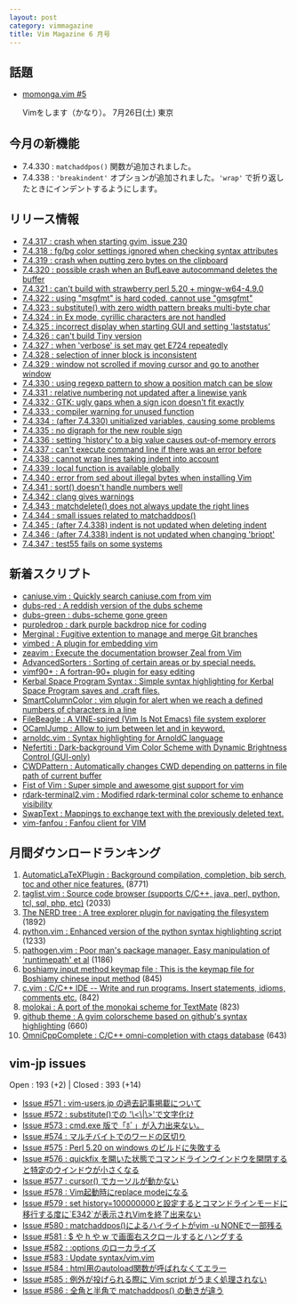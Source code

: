 ```yaml
---
layout: post
category: vimmagazine
title: Vim Magazine 6 月号
---
```


## 話題

- [momonga.vim #5](http://connpass.com/event/7231/)

  Vimをします（かなり）。 7月26日(土) 東京

## 今月の新機能

- 7.4.330 : `matchaddpos()` 関数が追加されました。
- 7.4.338 : `'breakindent'` オプションが追加されました。`'wrap'` で折り返したときにインデントするようにします。

## リリース情報

- [7.4.317 : crash when starting gvim, issue 230](http://code.google.com/p/vim/source/detail?r=8ffcb546d782121dfc9d88c7edc6f62421efce89)
- [7.4.318 : fg/bg color settings ignored when checking syntax attributes](http://code.google.com/p/vim/source/detail?r=5c47dacf397c1c65d2dfc237b3ff395c66ec3d4d)
- [7.4.319 : crash when putting zero bytes on the clipboard](http://code.google.com/p/vim/source/detail?r=a076237d1c3849535681e82946a9041ed5525d7f)
- [7.4.320 : possible crash when an BufLeave autocommand deletes the buffer](http://code.google.com/p/vim/source/detail?r=f7bc601823e5c81e2ca412506a42eff9fd790ace)
- [7.4.321 : can't build with strawberry perl 5.20 + mingw-w64-4.9.0](http://code.google.com/p/vim/source/detail?r=c052937aae8ca5082f308b8ff0712c7eccdd30c8)
- [7.4.322 : using "msgfmt" is hard coded, cannot use "gmsgfmt"](http://code.google.com/p/vim/source/detail?r=fd96c55d683d76ece4ba01490d9796c13c988cdc)
- [7.4.323 : substitute() with zero width pattern breaks multi-byte char](http://code.google.com/p/vim/source/detail?r=238f5027830cad22e17a970483af9b160869cdf3)
- [7.4.324 : in Ex mode, cyrillic characters are not handled](http://code.google.com/p/vim/source/detail?r=c476e0ac8b406693c3877baffa0e97ff25e59b06)
- [7.4.325 : incorrect display when starting GUI and setting 'laststatus'](http://code.google.com/p/vim/source/detail?r=1f288d2475488c3f44c7248e99019e2612580716)
- [7.4.326 : can't build Tiny version](http://code.google.com/p/vim/source/detail?r=1dbcb23ae7a8b68ddbc28b4feb794c4c1db12395)
- [7.4.327 : when 'verbose' is set may get E724 repeatedly](http://code.google.com/p/vim/source/detail?r=99d8f2d72dcd4b850de81998cc9b1120c8165762)
- [7.4.328 : selection of inner block is inconsistent](http://code.google.com/p/vim/source/detail?r=01d9ffdd6e6ffb39faf946e13ec63bd7dc31e162)
- [7.4.329 : window not scrolled if moving cursor and go to another window](http://code.google.com/p/vim/source/detail?r=018df65085f8990c1407442f8c783d4cee72a479)
- [7.4.330 : using regexp pattern to show a position match can be slow](http://code.google.com/p/vim/source/detail?r=f9fa2e506b9f07549cd91074835c5c553db7b3a7)
- [7.4.331 : relative numbering not updated after a linewise yank](http://code.google.com/p/vim/source/detail?r=6d984caa0409fd284722c44cb09a0a2b5360bd4f)
- [7.4.332 : GTK: ugly gaps when a sign icon doesn't fit exactly](http://code.google.com/p/vim/source/detail?r=8fed02d53b45848b0fff60de13d06858963cfb17)
- [7.4.333 : compiler warning for unused function](http://code.google.com/p/vim/source/detail?r=8ae50e3ef8bf733c0869c01b5132d02feffc0955)
- [7.4.334 : (after 7.4.330) unitialized variables, causing some problems](http://code.google.com/p/vim/source/detail?r=03d260a8ea0c0c67f424c387dbe2af5754e5e589)
- [7.4.335 : no digraph for the new rouble sign](http://code.google.com/p/vim/source/detail?r=8ad2ecd116021ad5c945426e8bb80d741392b780)
- [7.4.336 : setting 'history' to a big value causes out-of-memory errors](http://code.google.com/p/vim/source/detail?r=a42ba1e5099290a86cac1a9ac490c49e82e4c2cf)
- [7.4.337 : can't execute command line if there was an error before](http://code.google.com/p/vim/source/detail?r=0206ac84ff5fdce6d893c470e0909d2aed547a24)
- [7.4.338 : cannot wrap lines taking indent into account](http://code.google.com/p/vim/source/detail?r=ef83b423ebf7de11c1063c795dd2186a9b59b90f)
- [7.4.339 : local function is available globally](http://code.google.com/p/vim/source/detail?r=fd7110d0c3bf4fea3cfa3d16da6c2a945d327c27)
- [7.4.340 : error from sed about illegal bytes when installing Vim](http://code.google.com/p/vim/source/detail?r=03f95f5e311b84653df70fb3c08a9d92cf21b8f0)
- [7.4.341 : sort() doesn't handle numbers well](http://code.google.com/p/vim/source/detail?r=adc4a84f72eb44dae657af713922a6e2c1f64ae3)
- [7.4.342 : clang gives warnings](http://code.google.com/p/vim/source/detail?r=8dcc6f142460b2d5eee119a174d441d46d95cd99)
- [7.4.343 : matchdelete() does not always update the right lines](http://code.google.com/p/vim/source/detail?r=539ce56d8f35fe2deb5c4f57335e1adf97ae4e74)
- [7.4.344 : small issues related to matchaddpos()](http://code.google.com/p/vim/source/detail?r=ce284c205558d103326a4c3f22f181774690b3eb)
- [7.4.345 : (after 7.4.338) indent is not updated when deleting indent](http://code.google.com/p/vim/source/detail?r=ea2c5dfee1b04d216ebf992c5f46ecbdfee2854a)
- [7.4.346 : (after 7.4.338) indent is not updated when changing 'briopt'](http://code.google.com/p/vim/source/detail?r=3248c6e40aee01a7254d111dd846c6ec7889a804)
- [7.4.347 : test55 fails on some systems](http://code.google.com/p/vim/source/detail?r=a162d41f10e1c3c8673d86d8b0c58fdaf1bddeaf)

## 新着スクリプト

- [caniuse.vim : Quickly search caniuse.com from vim](http://www.vim.org/scripts/script.php?script_id=4951)
- [dubs-red : A reddish version of the dubs scheme](http://www.vim.org/scripts/script.php?script_id=4952)
- [dubs-green : dubs-scheme gone green](http://www.vim.org/scripts/script.php?script_id=4953)
- [purpledrop : dark purple backdrop nice for coding](http://www.vim.org/scripts/script.php?script_id=4954)
- [Merginal : Fugitive extention to manage and merge Git branches](http://www.vim.org/scripts/script.php?script_id=4955)
- [vimbed : A plugin for embedding vim](http://www.vim.org/scripts/script.php?script_id=4956)
- [zeavim : Execute the documentation browser Zeal from Vim](http://www.vim.org/scripts/script.php?script_id=4957)
- [AdvancedSorters : Sorting of certain areas or by special needs.](http://www.vim.org/scripts/script.php?script_id=4958)
- [vimf90+ :   A fortran-90+ plugin for easy editing](http://www.vim.org/scripts/script.php?script_id=4959)
- [Kerbal Space Program Syntax : Simple syntax highlighting for Kerbal Space Program saves and .craft files.](http://www.vim.org/scripts/script.php?script_id=4960)
- [SmartColumnColor : vim plugin for alert when we reach a defined numbers of characters in a line](http://www.vim.org/scripts/script.php?script_id=4961)
- [FileBeagle : A VINE-spired (Vim Is Not Emacs) file system explorer](http://www.vim.org/scripts/script.php?script_id=4962)
- [OCamlJump : Allow to jum between let and in keyword.](http://www.vim.org/scripts/script.php?script_id=4963)
- [arnoldc.vim : Syntax highlighting for ArnoldC language](http://www.vim.org/scripts/script.php?script_id=4965)
- [Nefertiti : Dark-background Vim Color Scheme with Dynamic Brightness Control (GUI-only) ](http://www.vim.org/scripts/script.php?script_id=4967)
- [CWDPattern : Automatically changes CWD depending on patterns in file path of current buffer](http://www.vim.org/scripts/script.php?script_id=4968)
- [Fist of Vim : Super simple and awesome gist support for vim](http://www.vim.org/scripts/script.php?script_id=4969)
- [rdark-terminal2.vim : Modified rdark-terminal color scheme to enhance visibility](http://www.vim.org/scripts/script.php?script_id=4970)
- [SwapText : Mappings to exchange text with the previously deleted text. ](http://www.vim.org/scripts/script.php?script_id=4971)
- [vim-fanfou : Fanfou client for VIM](http://www.vim.org/scripts/script.php?script_id=4972)

## 月間ダウンロードランキング

1. [AutomaticLaTeXPlugin : Background compilation, completion, bib serch, toc and other nice features.](http://www.vim.org/scripts/script.php?script_id=2945) (8771)
2. [taglist.vim : Source code browser (supports C/C++, java, perl, python, tcl, sql, php, etc)](http://www.vim.org/scripts/script.php?script_id=273) (2033)
3. [The NERD tree : A tree explorer plugin for navigating the filesystem](http://www.vim.org/scripts/script.php?script_id=1658) (1892)
4. [python.vim : Enhanced version of the python syntax highlighting script](http://www.vim.org/scripts/script.php?script_id=790) (1233)
5. [pathogen.vim : Poor man's package manager. Easy manipulation of 'runtimepath' et al](http://www.vim.org/scripts/script.php?script_id=2332) (1186)
6. [boshiamy input method keymap file : This is the keymap file for Boshiamy chinese input method](http://www.vim.org/scripts/script.php?script_id=4393) (845)
7. [c.vim : C/C++ IDE --  Write and run programs. Insert statements, idioms, comments etc.](http://www.vim.org/scripts/script.php?script_id=213) (842)
8. [molokai : A port of the monokai scheme for TextMate](http://www.vim.org/scripts/script.php?script_id=2340) (823)
9. [github theme : A gvim colorscheme based on github's syntax highlighting](http://www.vim.org/scripts/script.php?script_id=2855) (660)
10. [OmniCppComplete : C/C++ omni-completion with ctags database](http://www.vim.org/scripts/script.php?script_id=1520) (643)

## vim-jp issues

Open : 193 (+2) | Closed : 393 (+14)

- [Issue #571 : vim-users.jp の過去記事掲載について](https://github.com/vim-jp/issues/issues/571)
- [Issue #572 : substitute()での '\\\<\\|\\>'で文字化け](https://github.com/vim-jp/issues/issues/572)
- [Issue #573 : cmd.exe 版で「ﾎﾞ」が入力出来ない。](https://github.com/vim-jp/issues/issues/573)
- [Issue #574 : マルチバイトでのワードの区切り](https://github.com/vim-jp/issues/issues/574)
- [Issue #575 : Perl 5.20 on windows のビルドに失敗する](https://github.com/vim-jp/issues/issues/575)
- [Issue #576 : quickfix を開いた状態でコマンドラインウインドウを開閉すると特定のウインドウが小さくなる](https://github.com/vim-jp/issues/issues/576)
- [Issue #577 : cursor() でカーソルが動かない](https://github.com/vim-jp/issues/issues/577)
- [Issue #578 : Vim起動時にreplace modeになる](https://github.com/vim-jp/issues/issues/578)
- [Issue #579 : set history=100000000と設定するとコマンドラインモードに移行する度に&#x60;E342&#x60;が表示されVimを終了出来ない](https://github.com/vim-jp/issues/issues/579)
- [Issue #580 : matchaddpos()によるハイライトがvim -u NONEで一部残る](https://github.com/vim-jp/issues/issues/580)
- [Issue #581 : $ や h や w で画面右スクロールするとハングする](https://github.com/vim-jp/issues/issues/581)
- [Issue #582 : :options のローカライズ](https://github.com/vim-jp/issues/issues/582)
- [Issue #583 : Update syntax/vim.vim](https://github.com/vim-jp/issues/issues/583)
- [Issue #584 : html用のautoload関数が呼ばれなくてエラー](https://github.com/vim-jp/issues/issues/584)
- [Issue #585 : 例外が投げられる際に Vim script がうまく処理されない](https://github.com/vim-jp/issues/issues/585)
- [Issue #586 : 全角と半角で matchaddpos() の動きが違う](https://github.com/vim-jp/issues/issues/586)

